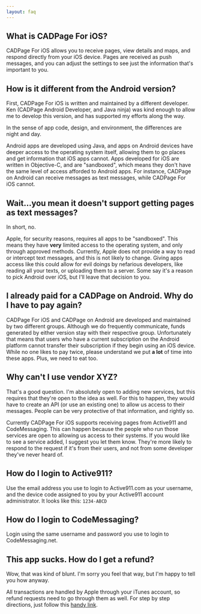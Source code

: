 ```yaml
---
layout: faq
---
```


## What is CADPage For iOS?

CADPage For iOS allows you to receive pages, view details and maps, and respond directly from your iOS device. Pages are received as push messages, and you can adjust the settings to see just the information that's important to you.

## How is it different from the Android version?

First, CADPage For iOS is written and maintained by a different developer. Ken (CADPage Android Developer, and Java ninja) was kind enough to allow me to develop this version, and has supported my efforts along the way.

In the sense of app code, design, and environment, the differences are night and day.

Android apps are developed using Java, and apps on Android devices have deeper access to the operating system itself, allowing them to go places and get information that iOS apps cannot. Apps developed for iOS are written in Objective-C, and are "sandboxed", which means they don't have the same level of access afforded to Android apps. For instance, CADPage on Android can receive messages as text messages, while CADPage For iOS cannot.

## Wait...you mean it doesn't support getting pages as text messages?

In short, no.

Apple, for security reasons, requires all apps to be "sandboxed". This means they have **very** limited access to the operating system, and only through approved methods. Currently, Apple does not provide a way to read or intercept text messages, and this is not likely to change. Giving apps access like this could allow for evil doings by nefarious developers, like reading all your texts, or uploading them to a server. Some say it's a reason to pick Android over iOS, but I'll leave that decision to you.

## I already paid for a CADPage on Android. Why do I have to pay again?

CADPage For iOS and CADPage on Android are developed and maintained by two different groups. Although we do frequently communicate, funds generated by either version stay with their respective group. Unfortunately that means that users who have a current subscription on the Android platform cannot transfer their subscription if they begin using an iOS device. While no one likes to pay twice, please understand we put **a lot** of time into these apps. Plus, we need to eat too.

## Why can't I use vendor XYZ?

That's a good question. I'm absolutely open to adding new services, but this requires that they're open to the idea as well. For this to happen, they would have to create an API (or use an existing one) to allow us access to their messages. People can be very protective of that information, and rightly so.

Currently CADPage For iOS supports receiving pages from Active911 and CodeMessaging. This can happen because the people who run those services are open to allowing us access to their systems. If you would like to see a service added, I suggest you let them know. They're more likely to respond to the request if it's from their users, and not from some developer they've never heard of.

## How do I login to Active911?

Use the email address you use to login to Active911.com as your username, and the device code assigned to you by your Active911 account administrator. It looks like this: `1234-ABCD`
## How do I login to CodeMessaging?

Login using the same username and password you use to login to CodeMessaging.net.

## This app sucks. How do I get a refund?

Wow, that was kind of blunt. I'm sorry you feel that way, but I'm happy to tell you how anyway.

All transactions are handled by Apple through your iTunes account, so refund requests need to go through them as well. For step by step directions, just follow this [handy link](http://m.imore.com/how-request-refund-itunes-or-app-store-purchase).
